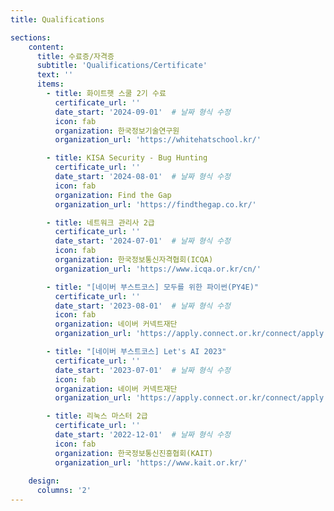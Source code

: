 ```yaml
---
title: Qualifications

sections:
    content:
      title: 수료증/자격증
      subtitle: 'Qualifications/Certificate'
      text: ''
      items:
        - title: 화이트햇 스쿨 2기 수료
          certificate_url: ''
          date_start: '2024-09-01'  # 날짜 형식 수정
          icon: fab
          organization: 한국정보기술연구원
          organization_url: 'https://whitehatschool.kr/'

        - title: KISA Security - Bug Hunting
          certificate_url: ''
          date_start: '2024-08-01'  # 날짜 형식 수정
          icon: fab
          organization: Find the Gap
          organization_url: 'https://findthegap.co.kr/'

        - title: 네트워크 관리사 2급
          certificate_url: ''
          date_start: '2024-07-01'  # 날짜 형식 수정
          icon: fab
          organization: 한국정보통신자격협회(ICQA)
          organization_url: 'https://www.icqa.or.kr/cn/'

        - title: "[네이버 부스트코스] 모두를 위한 파이썬(PY4E)"
          certificate_url: ''
          date_start: '2023-08-01'  # 날짜 형식 수정
          icon: fab
          organization: 네이버 커넥트재단
          organization_url: 'https://apply.connect.or.kr/connect/apply'

        - title: "[네이버 부스트코스] Let's AI 2023"
          certificate_url: ''
          date_start: '2023-07-01'  # 날짜 형식 수정
          icon: fab
          organization: 네이버 커넥트재단
          organization_url: 'https://apply.connect.or.kr/connect/apply'

        - title: 리눅스 마스터 2급
          certificate_url: ''
          date_start: '2022-12-01'  # 날짜 형식 수정
          icon: fab
          organization: 한국정보통신진흥협회(KAIT)
          organization_url: 'https://www.kait.or.kr/'
      
    design:
      columns: '2'
---
```

